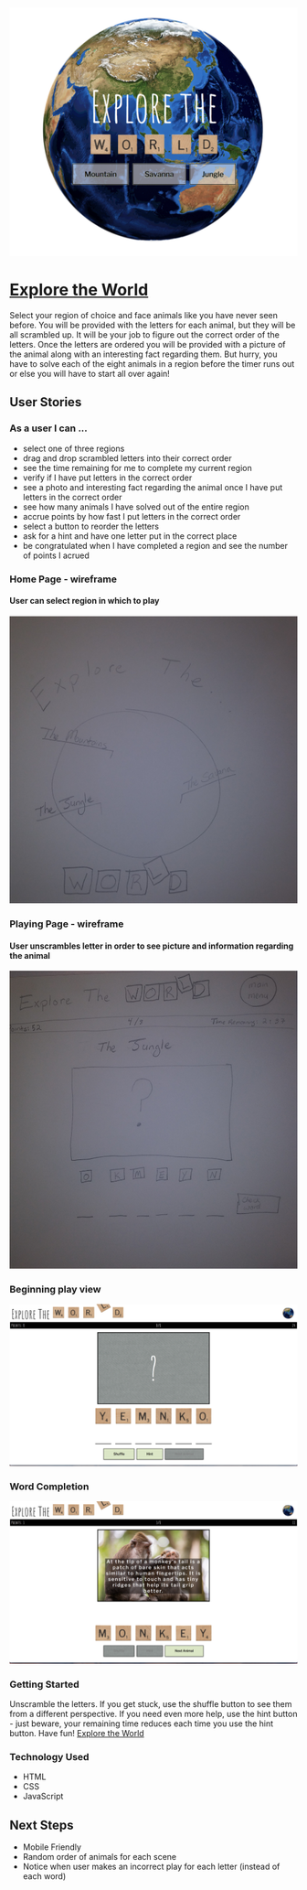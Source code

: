 ![menu screen](assets/menu.png)
# [Explore the World](https://linnaek.github.io/ExploreTheWorld/)

Select your region of choice and face animals like you have never seen before. You will be provided with the letters for each animal, but they will be all scrambled up. It will be your job to figure out the correct order of the letters. Once the letters are ordered you will be provided with a picture of the animal along with an interesting fact regarding them. But hurry, you have to solve each of the eight animals in a region before the timer runs out or else you will have to start all over again! 

## User Stories

### As a user I can ...
* select one of three regions
* drag and drop scrambled letters into their correct order
* see the time remaining for me to complete my current region
* verify if I have put letters in the correct order
* see a photo and interesting fact regarding the animal once I have put letters in the correct order
* see how many animals I have solved out of the entire region
* accrue points by how fast I put letters in the correct order
* select a button to reorder the letters
* ask for a hint and have one letter put in the correct place
* be congratulated when I have completed a region and see the number of points I acrued 

### Home Page - wireframe 
#### User can select region in which to play

![alt text](assets/20191101_131500.jpg)
### Playing Page - wireframe
#### User unscrambles letter in order to see picture and information regarding the animal
![alt text](assets/20191101_131446.jpg)

### Beginning play view
![playing view](assets/startingView.png)

### Word Completion
![completed word](assets/correctWordView.png)

### Getting Started
Unscramble the letters. If you get stuck, use the shuffle button to see them from a different perspective. If you need even more help, use the hint button - just beware, your remaining time reduces each time you use the hint button. Have fun!
[Explore the World](https://linnaek.github.io/ExploreTheWorld/)

### Technology Used

* HTML
* CSS
* JavaScript

## Next Steps
* Mobile Friendly
* Random order of animals for each scene
* Notice when user makes an incorrect play for each letter (instead of each word)